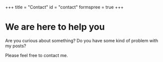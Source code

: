 +++
title = "Contact"
id = "contact"
formspree = true
+++

# We are here to help you

Are you curious about something? Do you have some kind of problem with my posts? 

Please feel free to contact me.
